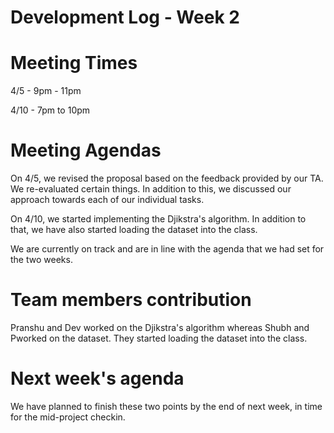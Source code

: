 # Development Log - Week 2 

# Meeting Times

4/5 - 9pm - 11pm

4/10 - 7pm to 10pm

# Meeting Agendas

On 4/5, we revised the proposal based on the feedback provided by our TA. We re-evaluated certain things.
In addition to this, we discussed our approach towards each of our individual tasks.

On 4/10, we started implementing the Djikstra's algorithm. In addition to that, we have also started loading the dataset into the class.

We are currently on track and are in line with the agenda that we had set for the two weeks.

# Team members contribution

Pranshu and Dev worked on the Djikstra's algorithm whereas Shubh and Pworked on the dataset. They started loading the dataset into the class.

# Next week's agenda

We have planned to finish these two points by the end of next week, in time for the mid-project checkin.

